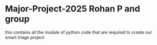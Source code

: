 # Major-Project-2025 Rohan P and group
this contains all the module of python code that are required to create our smart triage project 
